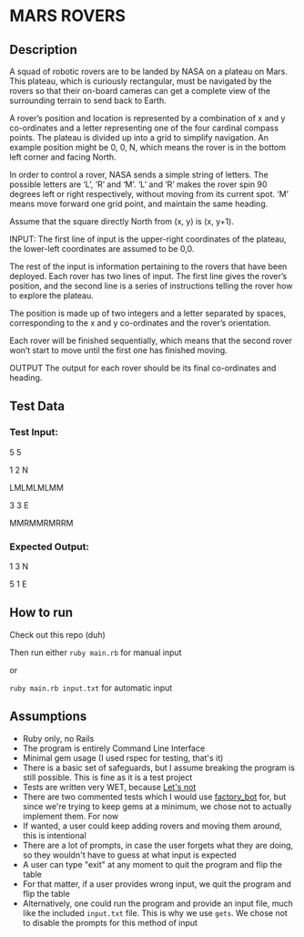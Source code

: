 <h1> MARS ROVERS </h1>

<h2> Description </h2>
A squad of robotic rovers are to be landed by NASA on a plateau on Mars. This plateau, which is curiously rectangular, must be navigated by the rovers so that their on-board cameras can get a complete view of the surrounding terrain to send back to Earth.

A rover’s position and location is represented by a combination of x and y co-ordinates and a letter representing one of the four cardinal compass points. The plateau is divided up into a grid to simplify navigation. An example position might be 0, 0, N, which means the rover is in the bottom left corner and facing North.

In order to control a rover, NASA sends a simple string of letters. The possible letters are ‘L’, ‘R’ and ‘M’. ‘L’ and ‘R’ makes the rover spin 90 degrees left or right respectively, without moving from its current spot. ‘M’ means move forward one grid point, and maintain the same heading.

Assume that the square directly North from (x, y) is (x, y+1).

INPUT: The first line of input is the upper-right coordinates of the plateau, the lower-left coordinates are assumed to be 0,0.

The rest of the input is information pertaining to the rovers that have been deployed. Each rover has two lines of input. The first line gives the rover’s position, and the second line is a series of instructions telling the rover how to explore the plateau.

The position is made up of two integers and a letter separated by spaces, corresponding to the x and y co-ordinates and the rover’s orientation.

Each rover will be finished sequentially, which means that the second rover won’t start to move until the first one has finished moving.

OUTPUT The output for each rover should be its final co-ordinates and heading.

<h2> Test Data </h2>

<h3> Test Input: </h3>
5 5

1 2 N

LMLMLMLMM

3 3 E

MMRMMRMRRM

<h3> Expected Output: </h3>
1 3 N

5 1 E  

<h2> How to run </h2>

Check out this repo (duh)

Then run either `ruby main.rb` for manual input 

or

`ruby main.rb input.txt` for automatic input

<h2> Assumptions </h2>

* Ruby only, no Rails
* The program is entirely Command Line Interface
* Minimal gem usage (I used rspec for testing, that's it)
* There is a basic set of safeguards, but I assume breaking the program is still possible. This is fine as it is a test project
* Tests are written very WET, because <a href="https://thoughtbot.com/blog/lets-not">Let's not</a>
* There are two commented tests which I would use <a href="https://github.com/thoughtbot/factory_bot">factory_bot</a> for, but since we're trying to keep gems at a minimum, we chose not to actually implement them. For now
* If wanted, a user could keep adding rovers and moving them around, this is intentional
* There are a lot of prompts, in case the user forgets what they are doing, so they wouldn't have to guess at what input is expected
* A user can type "exit" at any moment to quit the program and flip the table
* For that matter, if a user provides wrong input, we quit the program and flip the table
* Alternatively, one could run the program and provide an input file, much like the included `input.txt` file. This is why we use `gets`. We chose not to disable the prompts for this method of input
